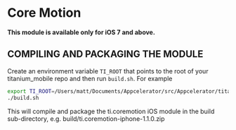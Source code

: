 # Core Motion

**This module is available only for iOS 7 and above.**

## COMPILING AND PACKAGING THE MODULE

Create an environment variable `TI_ROOT` that points to the root of your titanium_mobile repo and then run `build.sh`. For example

```bash
export TI_ROOT=/Users/matt/Documents/Appcelerator/src/Appcelerator/titanium_mobile
./build.sh
```

This will compile and package the ti.coremotion iOS module in the build sub-directory, e.g. build/ti.coremotion-iphone-1.1.0.zip
